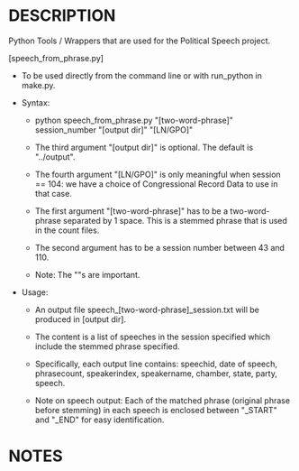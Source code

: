DESCRIPTION
==========================================================
Python Tools / Wrappers that are used for the Political Speech project.

[speech_from_phrase.py]
- To be used directly from the command line or with run_python in make.py.
- Syntax:

  -  python speech_from_phrase.py "[two-word-phrase]" session_number "[output dir]" "[LN/GPO]"

  -  The third argument "[output dir]" is optional. The default is "../output".
    
  -  The fourth argument "[LN/GPO]" is only meaningful when session == 104: we have a choice of 
     Congressional Record Data to use in that case.
    
  -  The first argument "[two-word-phrase]" has to be a two-word-phrase separated by 1 space. This is a
     stemmed phrase that is used in the count files.
    
  -  The second argument has to be a session number between 43 and 110.
    
  -  Note: The ""s are important.
    
- Usage:
  -  An output file speech_[two-word-phrase]_session.txt will be produced in [output dir].
    
  -  The content is a list of speeches in the session specified which include the stemmed phrase specified. 
    
  -  Specifically, each output line contains:
     speechid, date of speech, phrasecount, speakerindex, speakername, chamber, state, party, speech.

  -  Note on speech output: Each of the matched phrase (original phrase before stemming) in each speech is 
        enclosed between "_START" and "_END" for easy identification.

NOTES
==========================================================
